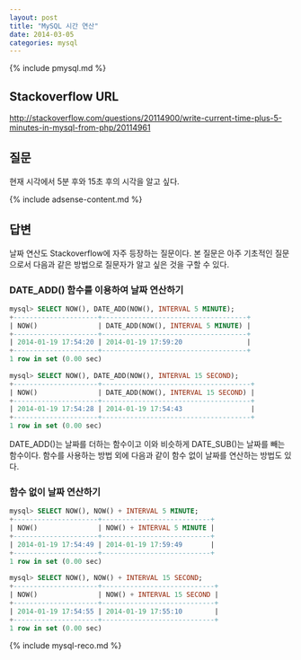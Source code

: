 ```yaml
---
layout: post
title: "MySQL 시간 연산"
date: 2014-03-05 
categories: mysql
---
```


{% include pmysql.md %}

## Stackoverflow URL

http://stackoverflow.com/questions/20114900/write-current-time-plus-5-minutes-in-mysql-from-php/20114961

## 질문

현재 시각에서 5분 후와 15초 후의 시각을 알고 싶다.

{% include adsense-content.md %}

## 답변

날짜 연산도 Stackoverflow에 자주 등장하는 질문이다. 본 질문은 아주 기초적인 질문으로서 다음과 같은 방법으로 질문자가 알고 싶은 것을 구할 수 있다.

### DATE_ADD() 함수를 이용하여 날짜 연산하기

```sql
mysql> SELECT NOW(), DATE_ADD(NOW(), INTERVAL 5 MINUTE);
+---------------------+------------------------------------+
| NOW()               | DATE_ADD(NOW(), INTERVAL 5 MINUTE) |
+---------------------+------------------------------------+
| 2014-01-19 17:54:20 | 2014-01-19 17:59:20                |
+---------------------+------------------------------------+
1 row in set (0.00 sec)
 
mysql> SELECT NOW(), DATE_ADD(NOW(), INTERVAL 15 SECOND);
+---------------------+-------------------------------------+
| NOW()               | DATE_ADD(NOW(), INTERVAL 15 SECOND) |
+---------------------+-------------------------------------+
| 2014-01-19 17:54:28 | 2014-01-19 17:54:43                 |
+---------------------+-------------------------------------+
1 row in set (0.00 sec)
```

DATE_ADD()는 날짜를 더하는 함수이고 이와 비슷하게 DATE_SUB()는 날짜를 빼는 함수이다. 함수를 사용하는 방법 외에 다음과 같이 함수 없이 날짜를 연산하는 방법도 있다.

### 함수 없이 날짜 연산하기

```sql
mysql> SELECT NOW(), NOW() + INTERVAL 5 MINUTE;
+---------------------+---------------------------+
| NOW()               | NOW() + INTERVAL 5 MINUTE |
+---------------------+---------------------------+
| 2014-01-19 17:54:49 | 2014-01-19 17:59:49       |
+---------------------+---------------------------+
1 row in set (0.00 sec)
 
mysql> SELECT NOW(), NOW() + INTERVAL 15 SECOND;
+---------------------+----------------------------+
| NOW()               | NOW() + INTERVAL 15 SECOND |
+---------------------+----------------------------+
| 2014-01-19 17:54:55 | 2014-01-19 17:55:10        |
+---------------------+----------------------------+
1 row in set (0.00 sec)
```

{% include mysql-reco.md %}
